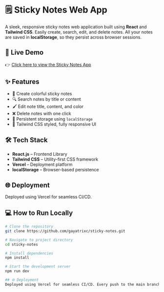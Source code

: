 # 🗒️ Sticky Notes Web App

A sleek, responsive sticky notes web application built using **React** and **Tailwind CSS**. Easily create, search, edit, and delete notes. All your notes are saved in **localStorage**, so they persist across browser sessions.

## 🚀 Live Demo

👉 [Click here to view the Sticky Notes App](https://sticky-notes-project-v8lc.vercel.app)

## ✨ Features

- 📝 Create colorful sticky notes
- 🔍 Search notes by title or content
- 🖌️ Edit note title, content, and color
- ❌ Delete notes with one click
- 💾 Persistent storage using `localStorage`
- 🎨 Tailwind CSS styled, fully responsive UI

## 🛠️ Tech Stack

- **React.js** – Frontend Library
- **Tailwind CSS** – Utility-first CSS framework
- **Vercel** – Deployment platform
- **localStorage** – Browser-based persistence

## 🌐 Deployment
Deployed using Vercel for seamless CI/CD.



## 💻 How to Run Locally

```bash
# Clone the repository
git clone https://github.com/gayatrixc/sticky-notes.git

# Navigate to project directory
cd sticky-notes

# Install dependencies
npm install

# Start the development server
npm run dev

## 🌐 Deployment
Deployed using Vercel for seamless CI/CD. Every push to the main branch auto-deploys.



